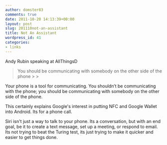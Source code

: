 ```yaml
---
author: domster83
comments: true
date: 2011-10-20 14:13:39+00:00
layout: post
slug: 201110not-an-assistant
title: Not An Assistant
wordpress_id: 41
categories:
- links
---
```


Andy Rubin speaking at AllThingsD


<blockquote>You should be communicating with somebody on the other side of the phone
> 
> </blockquote>




Your phone is a tool for communicating. You shouldn’t be communicating with the phone; you should be communicating with somebody on the other side of the phone.

</blockquote>
 
 

 
 This certainly explains Google's interest in putting NFC and Google Wallet into Android. Its for a phone call.
 
 

 
 Siri isn't just a way to talk to your phone. Its a conversation, but with an end goal, be it to create a text message, set up a meeting, or respond to email. Its not trying to beat the Turing test, its just trying to make it quicker and easier to get things done.
